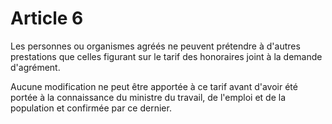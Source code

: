 # Article 6

Les personnes ou organismes agréés ne peuvent prétendre à d'autres prestations que celles figurant sur le tarif des honoraires joint à la demande d'agrément.

Aucune modification ne peut être apportée à ce tarif avant d'avoir été portée à la connaissance du ministre du travail, de l'emploi et de la population et confirmée par ce dernier.
